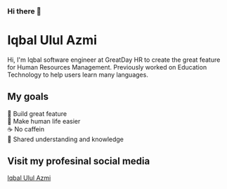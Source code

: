 ### Hi there 👋
# Iqbal Ulul Azmi
Hi, I'm Iqbal software engineer at GreatDay HR to create the great feature for Human Resources Management. Previously worked on Education Technology to help users learn many languages.

## My goals
🌟 Build great feature<br>
💖 Make human life easier<br>
☕️ No caffein<br>
🙌 Shared understanding and knowledge

## Visit my profesinal social media
<div class="LI-profile-badge"  data-version="v1" data-size="large" data-locale="en_US" data-type="vertical" data-theme="light" data-vanity="iqbalululazmi"><a class="LI-simple-link" href='https://id.linkedin.com/in/iqbalululazmi?trk=profile-badge'>Iqbal Ulul Azmi</a></div>
